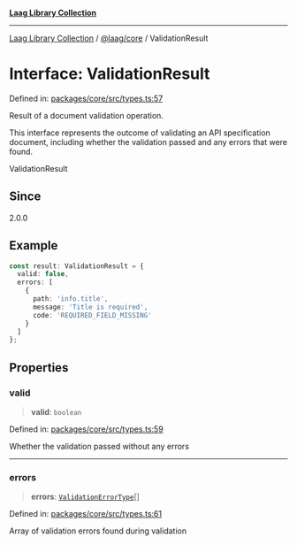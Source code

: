[**Laag Library Collection**](../../../README.md)

***

[Laag Library Collection](../../../modules.md) / [@laag/core](../README.md) / ValidationResult

# Interface: ValidationResult

Defined in: [packages/core/src/types.ts:57](https://github.com/bschwarz/laag/blob/fbbd59f53b1467155cca720fc2d13c5cf1b8ba8f/packages/core/src/types.ts#L57)

Result of a document validation operation.

This interface represents the outcome of validating an API specification document,
including whether the validation passed and any errors that were found.

 ValidationResult

## Since

2.0.0

## Example

```typescript
const result: ValidationResult = {
  valid: false,
  errors: [
    {
      path: 'info.title',
      message: 'Title is required',
      code: 'REQUIRED_FIELD_MISSING'
    }
  ]
};
```

## Properties

### valid

> **valid**: `boolean`

Defined in: [packages/core/src/types.ts:59](https://github.com/bschwarz/laag/blob/fbbd59f53b1467155cca720fc2d13c5cf1b8ba8f/packages/core/src/types.ts#L59)

Whether the validation passed without any errors

***

### errors

> **errors**: [`ValidationErrorType`](ValidationErrorType.md)[]

Defined in: [packages/core/src/types.ts:61](https://github.com/bschwarz/laag/blob/fbbd59f53b1467155cca720fc2d13c5cf1b8ba8f/packages/core/src/types.ts#L61)

Array of validation errors found during validation
